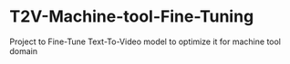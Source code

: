 # T2V-Machine-tool-Fine-Tuning
Project to Fine-Tune Text-To-Video model to optimize it for machine tool domain
